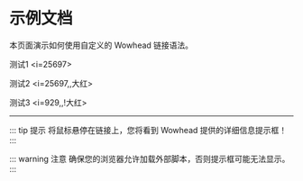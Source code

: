 # 示例文档

本页面演示如何使用自定义的 Wowhead 链接语法。

测试1 <i=25697>

测试2 <i=25697,,大红>

测试3 <i=929,,!大红>

---

::: tip 提示
将鼠标悬停在链接上，您将看到 Wowhead 提供的详细信息提示框！
:::

::: warning 注意
确保您的浏览器允许加载外部脚本，否则提示框可能无法显示。
:::
